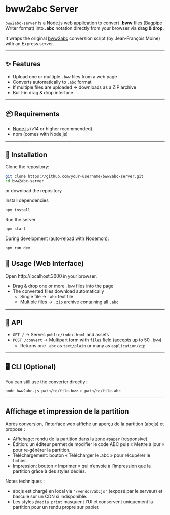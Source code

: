 # bww2abc Server

`bww2abc-server` is a Node.js web application to convert **.bww** files (Bagpipe Writer format) into **.abc** notation directly from your browser via **drag & drop**.

It wraps the original [bww2abc](http://moinejf.free.fr/) conversion script (by Jean‑François Moine) with an Express server.

---

## ✨ Features

- Upload one or multiple `.bww` files from a web page
- Converts automatically to `.abc` format
- If multiple files are uploaded → downloads as a ZIP archive
- Built-in drag & drop interface

---

## 📦 Requirements

- [Node.js](https://nodejs.org/) (v14 or higher recommended)
- npm (comes with Node.js)

---

## 🚀 Installation

Clone the repository:

```bash
git clone https://github.com/your-username/bww2abc-server.git
cd bww2abc-server
```

or download the repository


Install dependencies

```bash
npm install
```

Run the server

```bash
npm start
```

During development (auto‑reload with Nodemon):

```bash
npm run dev
```

## 🎼 Usage (Web Interface)

Open http://localhost:3000 in your browser.

- Drag & drop one or more `.bww` files into the page
- The converted files download automatically
  - Single file → `.abc` text file
  - Multiple files → `.zip` archive containing all `.abc`


---

## 🔌 API

- `GET /` → Serves `public/index.html` and assets
- `POST /convert` → Multipart form with `files` field (accepts up to 50 `.bww`)
  - Returns one `.abc` as `text/plain` or many as `application/zip`

---

## 🖥️ CLI (Optional)

You can still use the converter directly:

```bash
node bww2abc.js path/to/file.bww > path/to/file.abc
```

---

## Affichage et impression de la partition

Après conversion, l’interface web affiche un aperçu de la partition (abcjs) et propose :

- Affichage: rendu de la partition dans la zone `#paper` (responsive).
- Édition: un éditeur permet de modifier le code ABC puis « Mettre à jour » pour re‑générer la partition.
- Téléchargement: bouton « Télécharger le .abc » pour récupérer le fichier.
- Impression: bouton « Imprimer » qui n’envoie à l’impression que la partition grâce à des styles dédiés.

Notes techniques :

- abcjs est chargé en local via `'/vendor/abcjs'` (exposé par le serveur) et bascule sur un CDN si indisponible.
- Les styles `@media print` masquent l’UI et conservent uniquement la partition pour un rendu propre sur papier.
